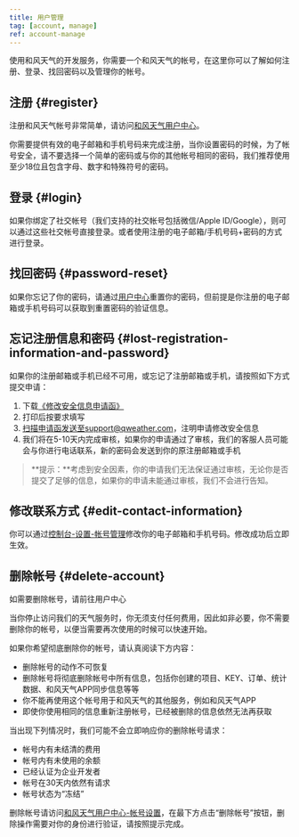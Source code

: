 ```yaml
---
title: 用户管理
tag: [account, manage]
ref: account-manage
---
```


使用和风天气的开发服务，你需要一个和风天气的帐号，在这里你可以了解如何注册、登录、找回密码以及管理你的帐号。

## 注册 {#register}

注册和风天气帐号非常简单，请访问[和风天气用户中心](https://id.qweather.com/register)。

你需要提供有效的电子邮箱和手机号码来完成注册，当你设置密码的时候，为了帐号安全，请不要选择一个简单的密码或与你的其他帐号相同的密码，我们推荐使用至少18位且包含字母、数字和特殊符号的密码。

## 登录 {#login}

如果你绑定了社交帐号（我们支持的社交帐号包括微信/Apple ID/Google），则可以通过这些社交帐号直接登录。或者使用注册的电子邮箱/手机号码+密码的方式进行登录。

## 找回密码 {#password-reset}

如果你忘记了你的密码，请通过[用户中心](https://id.qweather.com/#/forget/process/start)重置你的密码，但前提是你注册的电子邮箱或手机号码可以获取到重置密码的验证信息。

## 忘记注册信息和密码 {#lost-registration-information-and-password}

如果你的注册邮箱或手机已经不可用，或忘记了注册邮箱或手机，请按照如下方式提交申请：

1. 下载[《修改安全信息申请函》](https://cdn.qweather.com/misc/reset-account-information-application.pdf)
2. 打印后按要求填写
3. 扫描申请函发送至support@qweather.com，注明申请修改安全信息
4. 我们将在5-10天内完成审核，如果你的申请通过了审核，我们的客服人员可能会与你进行电话联系，新的密码会发送到你的原注册邮箱或手机

> **提示：**考虑到安全因素，你的申请我们无法保证通过审核，无论你是否提交了足够的信息，如果你的申请未能通过审核，我们不会进行告知。

## 修改联系方式 {#edit-contact-information}

你可以通过[控制台-设置-帐号管理](https://console.qweather.com/setting)修改你的电子邮箱和手机号码。修改成功后立即生效。

## 删除帐号 {#delete-account}

如需要删除帐号，请前往用户中心

当你停止访问我们的天气服务时，你无须支付任何费用，因此如非必要，你不需要删除你的帐号，以便当需要再次使用的时候可以快速开始。

如果你希望彻底删除你的帐号，请认真阅读下方内容：

- 删除帐号的动作不可恢复
- 删除帐号将彻底删除帐号中所有信息，包括你创建的项目、KEY、订单、统计数据、和风天气APP同步信息等等
- 你不能再使用这个帐号用于和风天气的其他服务，例如和风天气APP
- 即使你使用相同的信息重新注册帐号，已经被删除的信息依然无法再获取

当出现下列情况时，我们可能不会立即响应你的删除帐号请求：

- 帐号内有未结清的费用
- 帐号内有未使用的余额
- 已经认证为企业开发者
- 帐号在30天内依然有请求
- 帐号状态为“冻结”

删除帐号请访问[和风天气用户中心-帐号设置](https://id.qweather.com/)，在最下方点击“删除帐号”按钮，删除操作需要对你的身份进行验证，请按照提示完成。


